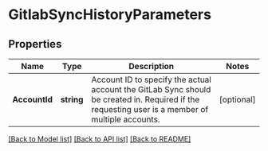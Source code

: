# GitlabSyncHistoryParameters

## Properties

Name | Type | Description | Notes
------------ | ------------- | ------------- | -------------
**AccountId** | **string** | Account ID to specify the actual account the GitLab Sync should be created in. Required if the requesting user is a member of multiple accounts. | [optional] 

[[Back to Model list]](../README.md#documentation-for-models) [[Back to API list]](../README.md#documentation-for-api-endpoints) [[Back to README]](../README.md)


